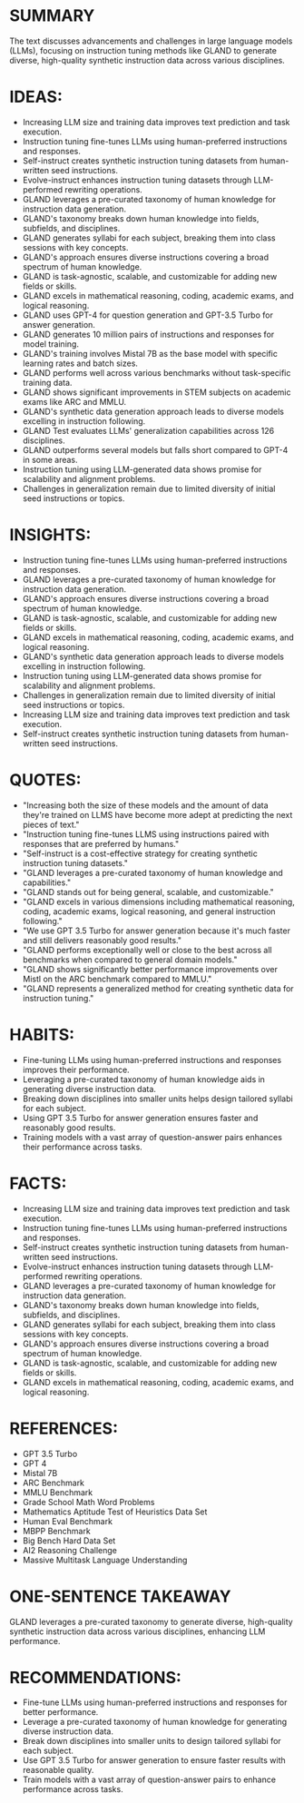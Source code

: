 # SUMMARY
The text discusses advancements and challenges in large language models (LLMs), focusing on instruction tuning methods like GLAND to generate diverse, high-quality synthetic instruction data across various disciplines.

# IDEAS:
- Increasing LLM size and training data improves text prediction and task execution.
- Instruction tuning fine-tunes LLMs using human-preferred instructions and responses.
- Self-instruct creates synthetic instruction tuning datasets from human-written seed instructions.
- Evolve-instruct enhances instruction tuning datasets through LLM-performed rewriting operations.
- GLAND leverages a pre-curated taxonomy of human knowledge for instruction data generation.
- GLAND's taxonomy breaks down human knowledge into fields, subfields, and disciplines.
- GLAND generates syllabi for each subject, breaking them into class sessions with key concepts.
- GLAND's approach ensures diverse instructions covering a broad spectrum of human knowledge.
- GLAND is task-agnostic, scalable, and customizable for adding new fields or skills.
- GLAND excels in mathematical reasoning, coding, academic exams, and logical reasoning.
- GLAND uses GPT-4 for question generation and GPT-3.5 Turbo for answer generation.
- GLAND generates 10 million pairs of instructions and responses for model training.
- GLAND's training involves Mistal 7B as the base model with specific learning rates and batch sizes.
- GLAND performs well across various benchmarks without task-specific training data.
- GLAND shows significant improvements in STEM subjects on academic exams like ARC and MMLU.
- GLAND's synthetic data generation approach leads to diverse models excelling in instruction following.
- GLAND Test evaluates LLMs' generalization capabilities across 126 disciplines.
- GLAND outperforms several models but falls short compared to GPT-4 in some areas.
- Instruction tuning using LLM-generated data shows promise for scalability and alignment problems.
- Challenges in generalization remain due to limited diversity of initial seed instructions or topics.

# INSIGHTS:
- Instruction tuning fine-tunes LLMs using human-preferred instructions and responses.
- GLAND leverages a pre-curated taxonomy of human knowledge for instruction data generation.
- GLAND's approach ensures diverse instructions covering a broad spectrum of human knowledge.
- GLAND is task-agnostic, scalable, and customizable for adding new fields or skills.
- GLAND excels in mathematical reasoning, coding, academic exams, and logical reasoning.
- GLAND's synthetic data generation approach leads to diverse models excelling in instruction following.
- Instruction tuning using LLM-generated data shows promise for scalability and alignment problems.
- Challenges in generalization remain due to limited diversity of initial seed instructions or topics.
- Increasing LLM size and training data improves text prediction and task execution.
- Self-instruct creates synthetic instruction tuning datasets from human-written seed instructions.

# QUOTES:
- "Increasing both the size of these models and the amount of data they're trained on LLMS have become more adept at predicting the next pieces of text."
- "Instruction tuning fine-tunes LLMS using instructions paired with responses that are preferred by humans."
- "Self-instruct is a cost-effective strategy for creating synthetic instruction tuning datasets."
- "GLAND leverages a pre-curated taxonomy of human knowledge and capabilities."
- "GLAND stands out for being general, scalable, and customizable."
- "GLAND excels in various dimensions including mathematical reasoning, coding, academic exams, logical reasoning, and general instruction following."
- "We use GPT 3.5 Turbo for answer generation because it's much faster and still delivers reasonably good results."
- "GLAND performs exceptionally well or close to the best across all benchmarks when compared to general domain models."
- "GLAND shows significantly better performance improvements over Mistl on the ARC benchmark compared to MMLU."
- "GLAND represents a generalized method for creating synthetic data for instruction tuning."

# HABITS:
- Fine-tuning LLMs using human-preferred instructions and responses improves their performance.
- Leveraging a pre-curated taxonomy of human knowledge aids in generating diverse instruction data.
- Breaking down disciplines into smaller units helps design tailored syllabi for each subject.
- Using GPT 3.5 Turbo for answer generation ensures faster and reasonably good results.
- Training models with a vast array of question-answer pairs enhances their performance across tasks.

# FACTS:
- Increasing LLM size and training data improves text prediction and task execution.
- Instruction tuning fine-tunes LLMs using human-preferred instructions and responses.
- Self-instruct creates synthetic instruction tuning datasets from human-written seed instructions.
- Evolve-instruct enhances instruction tuning datasets through LLM-performed rewriting operations.
- GLAND leverages a pre-curated taxonomy of human knowledge for instruction data generation.
- GLAND's taxonomy breaks down human knowledge into fields, subfields, and disciplines.
- GLAND generates syllabi for each subject, breaking them into class sessions with key concepts.
- GLAND's approach ensures diverse instructions covering a broad spectrum of human knowledge.
- GLAND is task-agnostic, scalable, and customizable for adding new fields or skills.
- GLAND excels in mathematical reasoning, coding, academic exams, and logical reasoning.

# REFERENCES:
- GPT 3.5 Turbo
- GPT 4
- Mistal 7B
- ARC Benchmark
- MMLU Benchmark
- Grade School Math Word Problems
- Mathematics Aptitude Test of Heuristics Data Set
- Human Eval Benchmark
- MBPP Benchmark
- Big Bench Hard Data Set
- AI2 Reasoning Challenge
- Massive Multitask Language Understanding

# ONE-SENTENCE TAKEAWAY
GLAND leverages a pre-curated taxonomy to generate diverse, high-quality synthetic instruction data across various disciplines, enhancing LLM performance.

# RECOMMENDATIONS:
- Fine-tune LLMs using human-preferred instructions and responses for better performance.
- Leverage a pre-curated taxonomy of human knowledge for generating diverse instruction data.
- Break down disciplines into smaller units to design tailored syllabi for each subject.
- Use GPT 3.5 Turbo for answer generation to ensure faster results with reasonable quality.
- Train models with a vast array of question-answer pairs to enhance performance across tasks.
